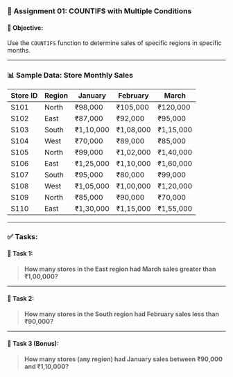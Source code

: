 ### 📘 **Assignment 01: COUNTIFS with Multiple Conditions**

#### 🎯 **Objective:**

Use the `COUNTIFS` function to determine sales of specific regions in specific months.

---

### 📊 **Sample Data: Store Monthly Sales**

| **Store ID** | **Region** | **January** | **February** | **March** |
| ------------ | ---------- | ----------- | ------------ | --------- |
| S101         | North      | ₹98,000     | ₹105,000     | ₹120,000  |
| S102         | East       | ₹87,000     | ₹92,000      | ₹95,000   |
| S103         | South      | ₹1,10,000   | ₹1,08,000    | ₹1,15,000 |
| S104         | West       | ₹70,000     | ₹89,000      | ₹85,000   |
| S105         | North      | ₹99,000     | ₹1,02,000    | ₹1,40,000 |
| S106         | East       | ₹1,25,000   | ₹1,10,000    | ₹1,60,000 |
| S107         | South      | ₹95,000     | ₹80,000      | ₹99,000   |
| S108         | West       | ₹1,05,000   | ₹1,00,000    | ₹1,20,000 |
| S109         | North      | ₹85,000     | ₹90,000      | ₹70,000   |
| S110         | East       | ₹1,30,000   | ₹1,15,000    | ₹1,55,000 |

---

### ✅ **Tasks:**

#### 🧩 Task 1:

> **How many stores in the East region had March sales greater than ₹1,00,000?**

---

#### 🧩 Task 2:

> **How many stores in the South region had February sales less than ₹90,000?**

---

#### 🧩 Task 3 (Bonus):

> **How many stores (any region) had January sales between ₹90,000 and ₹1,10,000?**



